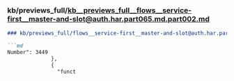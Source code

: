 ### kb/previews_full/kb__previews_full__flows__service-first__master-and-slot@auth.har.part065.md.part002.md

```md
### kb/previews_full/flows__service-first__master-and-slot@auth.har.part065.md (part 002)

```md
Number": 3449
              },
              {
                "funct
```

```

```
